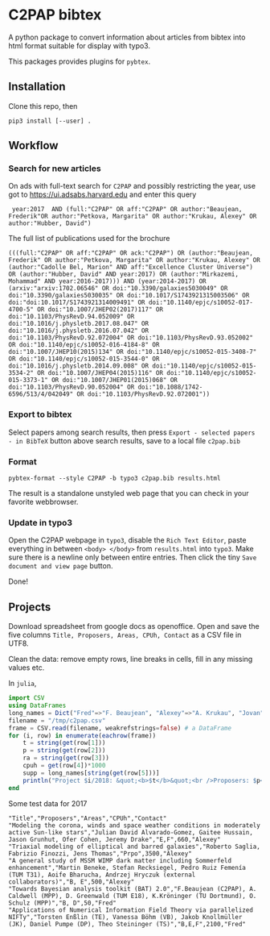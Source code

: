 C2PAP bibtex
============

A python package to convert information about articles from bibtex into html format suitable for display with typo3.

This packages provides plugins for `pybtex`.

Installation
------------

Clone this repo, then

    pip3 install [--user] .

Workflow
--------

### Search for new articles

On ads with full-text search for `C2PAP` and possibly restricting the year, use got to https://ui.adsabs.harvard.edu 
and enter this query

     year:2017  AND (full:"C2PAP" OR aff:"C2PAP" OR author:"Beaujean, Frederik"OR author:"Petkova, Margarita" OR author:"Krukau, Alexey" OR author:"Hubber, David")
     
The full list of publications used for the brochure 

    (((full:"C2PAP" OR aff:"C2PAP" OR ack:"C2PAP") OR (author:"Beaujean, Frederik" OR author:"Petkova, Margarita" OR author:"Krukau, Alexey" OR (author:"Cadolle Bel, Marion" AND aff:"Excellence Cluster Universe") OR (author:"Hubber, David" AND year:2017) OR (author:"Mirkazemi, Mohammad" AND year:2016-2017))) AND (year:2014-2017) OR (arxiv:"arxiv:1702.06546" OR doi:"10.3390/galaxies5030049" OR doi:"10.3390/galaxies5030035" OR doi:"10.1017/S1743921315003506" OR doi:"doi:10.1017/S1743921314009491" OR doi:"10.1140/epjc/s10052-017-4700-5" OR doi:"10.1007/JHEP02(2017)117" OR doi:"10.1103/PhysRevD.94.052009" OR doi:"10.1016/j.physletb.2017.08.047" OR doi:"10.1016/j.physletb.2016.07.042" OR doi:"10.1103/PhysRevD.92.072004" OR doi:"10.1103/PhysRevD.93.052002" OR doi:"10.1140/epjc/s10052-016-4184-8" OR doi:"10.1007/JHEP10(2015)134" OR doi:"10.1140/epjc/s10052-015-3408-7" OR doi:"10.1140/epjc/s10052-015-3544-0" OR doi:"10.1016/j.physletb.2014.09.008" OR doi:"10.1140/epjc/s10052-015-3534-2" OR doi:"10.1007/JHEP04(2015)116" OR doi:"10.1140/epjc/s10052-015-3373-1" OR doi:"10.1007/JHEP01(2015)068" OR doi:"10.1103/PhysRevD.90.052004" OR doi:"10.1088/1742-6596/513/4/042049" OR doi:"10.1103/PhysRevD.92.072001"))

### Export to bibtex

Select papers among search results, then press `Export - selected papers - in BibTeX` button above search results, save to a local file `c2pap.bib`

### Format

    pybtex-format --style C2PAP -b typo3 c2pap.bib results.html

The result is a standalone unstyled web page that you can check in your favorite webbrowser.

### Update in typo3

Open the C2PAP webpage in `typo3`, disable the `Rich Text Editor`, paste everything in between `<body> </body>` from `results.html` into `typo3`. Make sure there is a newline only between entire entries. Then click the tiny `Save document and view page` button.

Done!


Projects
--------

Download spreadsheet from google docs as openoffice. Open and save the
five columns `Title, Proposers, Areas, CPUh, Contact` as a CSV file in
UTF8.

Clean the data: remove empty rows, line breaks in cells, fill in any missing values etc.

In `julia`,

``` julia
import CSV
using DataFrames
long_names = Dict("Fred"=>"F. Beaujean", "Alexey"=>"A. Krukau", "Jovan"=>"J. Mitrevski", "Mohammad"=>"M. Mirkazemi", "David"=>"D. Hubber", "Margarita"=>"M. Petkova")
filename = "/tmp/c2pap.csv"
frame = CSV.read(filename, weakrefstrings=false) # a DataFrame
for (i, row) in enumerate(eachrow(frame))
    t = string(get(row[1]))
    p = string(get(row[2]))
    ra = string(get(row[3]))
    cpuh = get(row[4])*1000
    supp = long_names[string(get(row[5]))]
    println("Project $i/2018: &quot;<b>$t</b>&quot;<br />Proposers: $p<br />Research Area: $ra<br />CPU hours: $cpuh<br />C2PAP support: $supp")
end

```

Some test data for 2017

    "Title","Proposers","Areas","CPUh","Contact"
    "Modeling the corona, winds and space weather conditions in moderately active Sun-like stars","Julian David Alvarado-Gomez, Gaitee Hussain, Jason Grunhut, Ofer Cohen, Jeremy Drake","E,F",660,"Alexey"
    "Triaxial modeling of elliptical and barred galaxies","Roberto Saglia, Fabrizio Finozzi, Jens Thomas","Prpo",3500,"Alexey"
    "A general study of MSSM WIMP dark matter including Sommerfeld enhancement","Martin Beneke, Stefan Recksiegel, Pedro Ruiz Femenía (TUM T31), Aoife Bharucha, Andrzej Hryczuk (external collaborators)","B, E",500,"Alexey"
    "Towards Bayesian analysis toolkit (BAT) 2.0","F.Beaujean (C2PAP), A. Caldwell (MPP), D. Greenwald (TUM E18), K.Kröninger (TU Dortmund), O. Schulz (MPP)","B, D",50,"Fred"
    "Applications of Numerical Information Field Theory via parallelized NIFTy","Torsten Enßlin (TE), Vanessa Böhm (VB), Jakob Knollmüller (JK), Daniel Pumpe (DP), Theo Steininger (TS)","B,E,F",2100,"Fred"
